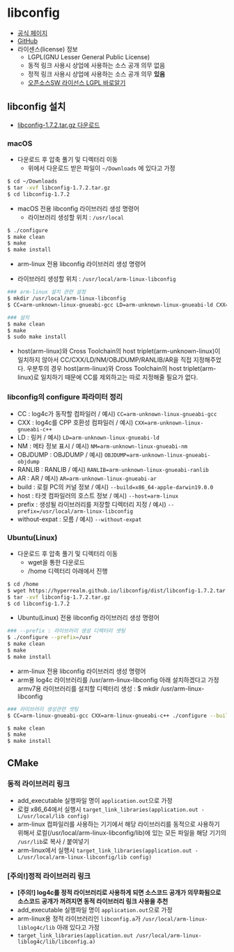 # libconfig
* [공식 페이지](https://hyperrealm.github.io/libconfig/)
* [GitHub](https://github.com/hyperrealm/libconfig)
* 라이센스(license) 정보
    - LGPL(GNU Lesser General Public License)
    - 동적 링크 사용시 상업에 사용하는 소스 공개 의무 없음
    - 정적 링크 사용시 상업에 사용하는 소스 공개 의무 <b>있음</b>
    - [오픈소스SW 라이선스 LGPL 바로알기](https://openbee.kr/422)

## libconfig 설치
* [libconfig-1.7.2.tar.gz 다운로드](https://hyperrealm.github.io/libconfig/dist/libconfig-1.7.2.tar.gz)

### macOS
* 다운로드 후 압축 풀기 및 디렉터리 이동
    - 위에서 다운로드 받은 파일이 `~/Downloads` 에 있다고 가정
```bash
$ cd ~/Downloads
$ tar -xvf libconfig-1.7.2.tar.gz
$ cd libconfig-1.7.2
```
* macOS 전용 libconfig 라이브러리 생성 명령어 
  - 라이브러리 생성할 위치 : `/usr/local`
```bash
$ ./configure 
$ make clean
$ make
$ make install
```
* arm-linux 전용 libconfig 라이브러리 생성 명령어 
 - 라이브러리 생성할 위치 : `/usr/local/arm-linux-libconfig`
```bash
### arm-linux 설치 관련 설정
$ mkdir /usr/local/arm-linux-libconfig
$ CC=arm-unknown-linux-gnueabi-gcc LD=arm-unknown-linux-gnueabi-ld CXX=arm-unknown-linux-gnueabi-c++ NM=arm-unknown-linux-gnueabi-nm OBJDUMP=arm-unknown-linux-gnueabi-objdump RANLIB=arm-unknown-linux-gnueabi-ranlib AR=arm-unknown-linux-gnueabi-ar ./configure --build=x86_64-apple-darwin`uname -r` --host=arm-linux --prefix=/usr/local/arm-linux-libconfig 

### 설치
$ make clean
$ make
$ sudo make install
```

* host(arm-linux)와 Cross Toolchain의 host triplet(arm-unknown-linux)이 일치하지 않아서 CC/CXX/LD/NM/OBJDUMP/RANLIB/AR을 직접 지정해주었다. 우분투의 경우 host(arm-linux)와 Cross Toolchain의 host triplet(arm-linux)로 일치하기 때문에 CC를 제외하고는 따로 지정해줄 필요가 없다.

### libconfig의 configure 파라미터 정리
  - CC : log4c가 동작할 컴파일러 / 예시) `CC=arm-unknown-linux-gnueabi-gcc`
  - CXX : log4c를 CPP 호환성 컴파일러 / 예시) `CXX=arm-unknown-linux-gnueabi-c++`
  - LD : 링커 / 예시) `LD=arm-unknown-linux-gnueabi-ld` 
  - NM : 메타 정보 표시 / 예시) `NM=arm-unknown-linux-gnueabi-nm`
  - OBJDUMP : OBJDUMP / 예시) `OBJDUMP=arm-unknown-linux-gnueabi-objdump` 
  - RANLIB : RANLIB / 예시) `RANLIB=arm-unknown-linux-gnueabi-ranlib`
  - AR : AR / 예시) `AR=arm-unknown-linux-gnueabi-ar`
  - build : 로컬 PC의 커널 정보 / 예시) `--build=x86_64-apple-darwin19.0.0` 
  - host : 타겟 컴파일러의 호스트 정보 / 예시) `--host=arm-linux`
  - prefix : 생성될 라이브러리를 저장할 디렉터리 지정 / 예시) `--prefix=/usr/local/arm-linux-libconfig`
  - without-expat : 모름 / 예시) `--without-expat`

### Ubuntu(Linux)
* 다운로드 후 압축 풀기 및 디렉터리 이동
    - wget을 통한 다운로드
    - /home 디렉터리 아래에서 진행
```bash
$ cd /home
$ wget https://hyperrealm.github.io/libconfig/dist/libconfig-1.7.2.tar.gz
$ tar -xvf libconfig-1.7.2.tar.gz
$ cd libconfig-1.7.2
```

* Ubuntu(Linux) 전용 libconfig 라이브러리 생성 명령어
```bash
### --prefix : 라이브러리 생성 디렉터리 셋팅
$ ./configure --prefix=/usr
$ make clean
$ make
$ make install
```

* arm-linux 전용 libconfig 라이브러리 생성 명령어 
* arm용 log4c 라이브러리를 /usr/arm-linux-libconfig 아래 설치하겠다고 가정
armv7용 라이브러리를 설치할 디렉터리 생성 : $ mkdir /usr/arm-linux-libconfig
```bash
### 라이브러리 생성관련 셋팅 
$ CC=arm-linux-gnueabi-gcc CXX=arm-linux-gnueabi-c++ ./configure --build=x86_64-linux-gnu --host=arm-linux --prefix=/usr/arm-linux-libconfig

$ make clean
$ make
$ make install
```

## CMake
### 동적 라이브러리 링크
* add_executable 실행파일 명이 `application.out`으로 가정
* 로컬 x86_64에서 실행시 `target_link_libraries(application.out -L/usr/local/lib config)`
* arm-linux 컴파일러를 사용하는 기기에서 해당 라이브러리를 동적으로 사용하기 위해서 로컬(/usr/local/arm-linux-libconfig/lib)에 있는 모든 파일을 해당 기기의 `/usr/lib`로 복사 / 붙여넣기
* arm-linux에서 실행시 `target_link_libraries(application.out -L/usr/local/arm-linux-libconfig/lib config)`

### [주의!]정적 라이브러리 링크 
* <b>[주의!] log4c를 정적 라이브러리로 사용하게 되면 소스코드 공개가 의무화됨으로 소스코드 공개가 꺼려지면 동적 라이브러리 링크 사용을 추천</b>
* add_executable 실행파일 명이 `application.out`으로 가정
* arm-linux용 정적 라이브러리인 `libconfig.a`가 `/usr/local/arm-linux-liblog4c/lib` 아래 있다고 가정
* `target_link_libraries(application.out /usr/local/arm-linux-liblog4c/lib/libconfig.a)`
